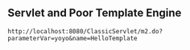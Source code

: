 
## Servlet and Poor Template Engine


```
http://localhost:8080/ClassicServlet/m2.do?parameterVar=yoyo&name=HelloTemplate
```